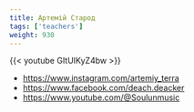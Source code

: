 ```yaml
---
title: Артемій Старод
tags: ['teachers']
weight: 930
---
```

{{< youtube GItUIKyZ4bw >}}

- https://www.instagram.com/artemiy_terra
- https://www.facebook.com/deach.deacker
- https://www.youtube.com/@Soulunmusic

